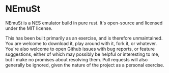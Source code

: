 # NEmuSt

NEmuSt is a NES emulator build in pure rust. It's open-source and licensed under the MIT license.

This has been built primarily as an exercise, and is therefore unmaintained. You are welcome to download it, play around with it, fork it, or whatever. You're also welcome to open Github issues with bug reports, or feature suggestions, either of which may possibly be helpful or interesting to me, but I make no promises about resolving them. Pull requests will also generally be ignored, given the nature of the project as a personal exercise.
